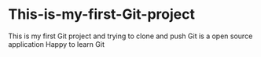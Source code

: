 # This-is-my-first-Git-project
This is my first Git project and trying to clone and push
Git is a open source application 
Happy to learn Git 
